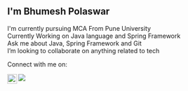 ## I'm Bhumesh Polaswar  
I'm currently pursuing MCA From Pune University  
Currently Working on Java language and Spring Framework  
Ask me about Java, Spring Framework and Git  
I’m looking to collaborate on anything related to tech  

Connect with me on:  

<a href="https://www.linkedin.com/in/bhumesh-polaswar-322829172/">
  <img align="left" alt="Linkedin" width="22px" src="https://cdn.jsdelivr.net/npm/simple-icons@v3/icons/linkedin.svg" />
</a>  



<!-----GitHub Stats------>

<img align="center" src = "https://github-readme-stats.vercel.app/api?username=bpolaswar&&show_icons=true&title_color=ffffff&icon_color=bb2acf&text_color=daf7dc&bg_color=151515">
